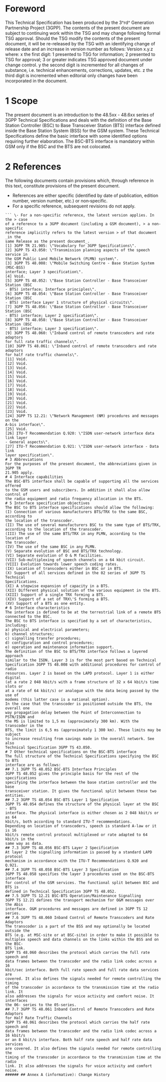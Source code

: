 # Foreword
This Technical Specification has been produced by the 3^rd^ Generation
Partnership Project (3GPP).
The contents of the present document are subject to continuing work within the
TSG and may change following formal TSG approval. Should the TSG modify the
contents of the present document, it will be re-released by the TSG with an
identifying change of release date and an increase in version number as
follows:
Version x.y.z
where:
x the first digit:
1 presented to TSG for information;
2 presented to TSG for approval;
3 or greater indicates TSG approved document under change control.
y the second digit is incremented for all changes of substance, i.e. technical
enhancements, corrections, updates, etc.
z the third digit is incremented when editorial only changes have been
incorporated in the document.
# 1 Scope
The present document is an introduction to the 48.5xx - 48.6xx series of 3GPP
Technical Specifications and deals with the definition of the Base Station
Controller (BSC) to Base Transceiver Station (BTS) interface defined inside
the Base Station System (BSS) for the GSM system. These Technical
Specifications define the basic interface with some identified options
requiring further elaboration. The BSC-BTS interface is mandatory within GSM
only if the BSC and the BTS are not colocated.
# 2 References
The following documents contain provisions which, through reference in this
text, constitute provisions of the present document.
  * References are either specific (identified by date of publication, edition number, version number, etc.) or non‑specific.
  * For a specific reference, subsequent revisions do not apply.
```{=html}
``` \- For a non-specific reference, the latest version applies. In the > case
of a reference to a 3GPP document (including a GSM document), > a non-specific
reference implicitly refers to the latest version > of that document _in the
same Release as the present document_.
[1] 3GPP TR 21.905: \"Vocabulary for 3GPP Specifications\".
[2] 3GPP TS 43.050: \"Transmission planning aspects of the speech service in
the GSM Public Land Mobile Network (PLMN) system\".
[3] 3GPP TS 48.008: \"Mobile Switching Centre - Base Station System (MSC-BSS)
interface; Layer 3 specification\".
[4] Void.
[5] 3GPP TS 48.052: \"Base Station Controller ‑ Base Transceiver Station (BSC
‑ BTS) interface; Interface principles\".
[6] 3GPP TS 48.054: \"Base Station Controller - Base Transceiver Station (BSC
- BTS) interface Layer 1 structure of physical circuits\".
[7] 3GPP TS 48.056: \"Base Station Controller ‑ Base Transceiver Station (BSC
‑ BTS) interface; Layer 2 specification\".
[8] 3GPP TS 48.058: \"Base Station Controller ‑ Base Transceiver Station (BSC
‑ BTS) interface; Layer 3 specification\".
[9] 3GPP TS 48.060: \"Inband control of remote transcoders and rate adaptors
for full rate traffic channels\".
[10] 3GPP TS 48.061: \"Inband control of remote transcoders and rate adaptors
for half rate traffic channels\".
[11] Void.
[12] Void.
[13] Void.
[14] Void.
[15] Void.
[16] Void.
[17] Void.
[18] Void.
[19] Void.
[20] Void.
[21] Void.
[22] Void.
[23] Void.
[24] 3GPP TS 12.21: \"Network Management (NM) procedures and messages on the
A-bis interface\".
[25] Void.
[26] ITU-T Recommendation Q.920: \"ISDN user-network interface data link layer
- General aspects\".
[27] ITU-T Recommendation Q.921: \"ISDN user-network interface - Data link
layer specification\".
# 3 Abbreviations
For the purposes of the present document, the abbreviations given in 3GPP TR
21.905 apply.
# 4 Interface capabilities
The BSC-BTS interface shall be capable of supporting all the services offered
to the GSM users and subscribers. In addition it shall also allow control of
the radio equipment and radio frequency allocation in the BTS.
# 5 Interface specification objectives
The BSC to BTS interface specifications should allow the following:
(I) Connection of various manufacturers BTS/TRX to the same BSC, according to
the location of the transcoder.
(II) The use of several manufacturers BSC to the same type of BTS/TRX,
according to the location of the transcoder.
(III) The use of the same BTS/TRX in any PLMN, according to the location of
the transcoder.
(IV) The use of the same BSC in any PLMN.
(V) Separate evolution of BSC and BTS/TRX technology.
(VI) Separate evolution of O & M facilities.
(VII) Sub-multiplexing of speech channels on a 64 kbit circuit.
(VIII) Evolution towards lower speech coding rates.
(IX) Location of transcoders either in BSC or in BTS.
(X) Support of all services defined in the 02 series of 3GPP TS Technical
Specifications.
(XI) A stepwise expansion of capacity in a BTS.
(XII) Different physical solution of the various equipment in the BTS.
(XIII) Support of a single TRX forming a BTS.
(XIV) Support of a set of TRX\'S forming a BTS.
(XV) Support of a BTS as one entity.
# 6 Interface characteristics
The interface is defined to be at the terrestrial link of a remote BTS
connected to the BSC.
The BSC to BTS interface is specified by a set of characteristics, including:
a) physical and electrical parameters;
b) channel structures;
c) signalling transfer procedures;
d) configuration and control procedures;
e) operation and maintenance information support.
The definition of the BSC to BTS/TRX interface follows a layered approach
similar to the ISDN. Layer 3 is for the most part based on Technical
Specification 3GPP TS 48.008 with additional procedures for control of radio
resources. Layer 2 is based on the LAPD protocol. Layer 1 is either digital
(at a rate 2 048 kbit/s with a frame structure of 32 x 64 kbit/s time slots or
at a rate of 64 kbit/s) or analogue with the data being passed by the use of
modems (this latter case is a national option).
In the case that the transcoder is positioned outside the BTS, the overall one
way propagation delay between the Point of Interconnection to PSTN/ISDN and
the MS is limited to 1,5 ms (approximately 300 km). With the transcoder in the
BTS, the limit is 6,5 ms (approximately 1 300 km). These limits may be subject
to increase resulting from savings made in the overall network. See also
Technical Specification 3GPP TS 43.050.
# 7 Other technical specifications on the BSC-BTS interface
The full structure of the Technical Specifications specifying the BSC to BTS
interface are as follows:
## 7.1 3GPP TS 48.052 BSC-BTS Interface Principles
3GPP TS 48.052 gives the principle basis for the rest of the specifications
specifying the interface between the base station controller and the base
transceiver station. It gives the functional split between these two entities.
## 7.2 3GPP TS 48.054 BSC-BTS Layer 1 Specification
3GPP TS 48.054 defines the structure of the physical layer at the BSC - BTS
interface. The physical interface is either chosen as 2 048 kbit/s or as 64
kbit/s, both according to standard ITU-T recommendations.
Depending on location of transcoders, speech is standard A-law or it is 16
kbit/s remote control protocol multiplexed or rate adapted to 64 kbit/s in the
same way as data.
## 7.3 3GPP TS 48.056 BSC-BTS Layer 2 Specification
At layer 2 the signalling information is passed by a standard LAPD protocol
mechanism in accordance with the ITU-T Recommendations Q.920 and Q.921.
## 7.4 3GPP TS 48.058 BSC-BTS Layer 3 Specification
3GPP TS 48.058 specifies the layer 3 procedures used on the BSC-BTS interface
for control of the GSM services. The functional split between BSC and BTS is
defined in Technical Specification 3GPP TS 48.052.
## 7.5 3GPP TS 12.21 BSC-BTS Operation/Maintenance Signalling
3GPP TS 12.21 defines the transport mechanism for O&M messages over the Abis
interface. O&M procedures and messages are defined in 3GPP TS 12 series.
## 7.6 3GPP TS 48.060 Inband Control of Remote Transcoders and Rate Adaptors
The transcoder is a part of the BSS and may optionally be located outside the
BTS (e.g. at MSC-site or at BSC-site) in order to make it possible to
multiplex speech and data channels on the links within the BSS and on the BSC-
BTS link.
3GPP TS 48.060 describes the protocol which carries the full rate speech and
data frames between the transcoder and the radio link codec across a 16
kbit/sec interface. Both full rate speech and full rate data services are
covered. It also defines the signals needed for remote controlling the timing
of the transcoder in accordance to the transmission time at the radio link. It
also addresses the signals for voice activity and comfort noise. It interfaces
the 06- series to the 05‑series.
## 7.7 3GPP TS 48.061 Inband Control of Remote Transcoders and Rate Adaptors
for Half Rate Traffic Channels
3GPP TS 48.061 describes the protocol which carries the half rate speech and
data frames between the transcoder and the radio link codec across a 16 kbit/s
or an 8 kbit/s interface. Both half rate speech and half rate data services
are covered. It also defines the signals needed for remote controlling the
timing of the transcoder in accordance to the transmission time at the radio
link. It also addresses the signals for voice activity and comfort noise.
###### ## Annex A (informative): Change History